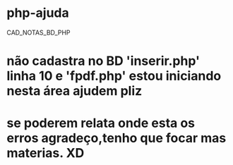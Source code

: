 # php-ajuda
CAD_NOTAS_BD_PHP
# não cadastra no BD 'inserir.php' linha 10 e 'fpdf.php' estou iniciando nesta área ajudem pliz
# se poderem relata onde esta os erros agradeço,tenho que focar mas materias. XD
